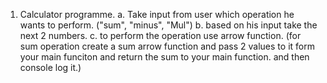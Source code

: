 1. Calculator programme.
 a. Take input from user which operation he wants to perform. ("sum", "minus", "Mul")
 b. based on his input take the next 2 numbers.
 c. to perform the operation use arrow function. (for sum operation create a sum arrow function and pass 2 values to it form your main funciton and return the sum to your main function. and then console log it.)